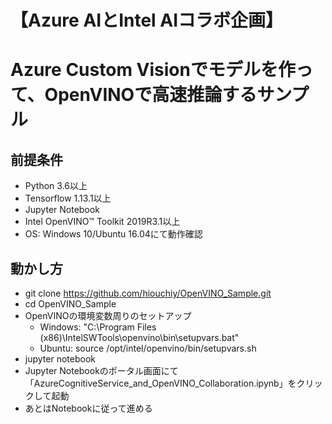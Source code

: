 # 【Azure AIとIntel AIコラボ企画】
# Azure Custom Visionでモデルを作って、OpenVINOで高速推論するサンプル

## 前提条件
- Python 3.6以上
- Tensorflow 1.13.1以上
- Jupyter Notebook
- Intel OpenVINO™ Toolkit 2019R3.1以上
- OS: Windows 10/Ubuntu 16.04にて動作確認

## 動かし方
- git clone https://github.com/hiouchiy/OpenVINO_Sample.git
- cd OpenVINO_Sample
- OpenVINOの環境変数周りのセットアップ
    - Windows: "C:\Program Files (x86)\IntelSWTools\openvino\bin\setupvars.bat"
    - Ubuntu: source /opt/intel/openvino/bin/setupvars.sh
- jupyter notebook
- Jupyter Notebookのポータル画面にて「AzureCognitiveService_and_OpenVINO_Collaboration.ipynb」をクリックして起動
- あとはNotebookに従って進める

